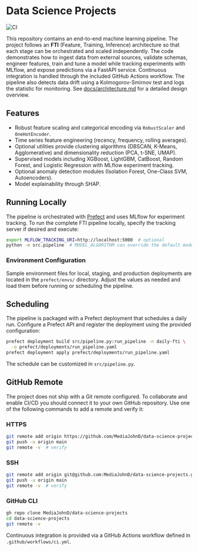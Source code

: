 # Data Science Projects

![CI](https://github.com/MediaJohnD/data-science-projects/actions/workflows/ci.yml/badge.svg)

This repository contains an end-to-end machine learning pipeline. The project
follows an **FTI** (Feature, Training, Inference) architecture so that each
stage can be orchestrated and scaled independently. The code demonstrates how
to ingest data from external sources, validate schemas, engineer features,
train and tune a model while tracking experiments with MLflow, and expose
predictions via a FastAPI service. Continuous integration is handled through
the included GitHub Actions workflow.
The pipeline also detects data drift using a Kolmogorov-Smirnov test and logs
the statistic for monitoring.
See [docs/architecture.md](docs/architecture.md) for a detailed design overview.

## Features

- Robust feature scaling and categorical encoding via `RobustScaler` and
  `OneHotEncoder`.
- Time series feature engineering (recency, frequency, rolling averages).
- Optional utilities provide clustering algorithms (DBSCAN, K-Means,
  Agglomerative) and dimensionality reduction (PCA, t-SNE, UMAP).
- Supervised models including XGBoost, LightGBM, CatBoost, Random Forest,
  and Logistic Regression with MLflow experiment tracking.
- Optional anomaly detection modules (Isolation Forest, One-Class SVM,
  Autoencoders).
- Model explainability through SHAP.

## Running Locally

The pipeline is orchestrated with [Prefect](https://docs.prefect.io/) and uses
MLflow for experiment tracking. To run the complete FTI pipeline locally,
specify the tracking server if desired and execute:

```bash
export MLFLOW_TRACKING_URI=http://localhost:5000  # optional
python -m src.pipeline  # MODEL_ALGORITHM can override the default model
```

### Environment Configuration

Sample environment files for local, staging, and production deployments are
located in the `prefect/envs/` directory. Adjust the values as needed and load
them before running or scheduling the pipeline.

## Scheduling

The pipeline is packaged with a Prefect deployment that schedules a daily run.
Configure a Prefect API and register the deployment using the provided
configuration:

```bash
prefect deployment build src/pipeline.py:run_pipeline -n daily-fti \
  -o prefect/deployments/run_pipeline.yaml
prefect deployment apply prefect/deployments/run_pipeline.yaml
```
The schedule can be customized in `src/pipeline.py`.

## GitHub Remote

The project does not ship with a Git remote configured. To collaborate and
enable CI/CD you should connect it to your own GitHub repository. Use one of
the following commands to add a remote and verify it:

### HTTPS

```bash
git remote add origin https://github.com/MediaJohnD/data-science-projects.git
git push -u origin main
git remote -v  # verify
```

### SSH

```bash
git remote add origin git@github.com:MediaJohnD/data-science-projects.git
git push -u origin main
git remote -v  # verify
```

### GitHub CLI

```bash
gh repo clone MediaJohnD/data-science-projects
cd data-science-projects
git remote -v
```

Continuous integration is provided via a GitHub Actions workflow defined in
`.github/workflows/ci.yml`.
